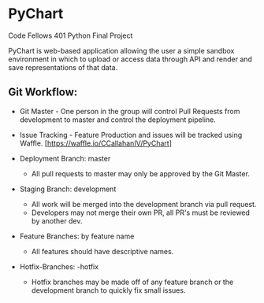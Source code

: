 # PyChart
Code Fellows 401 Python Final Project

PyChart is web-based application allowing the user a simple sandbox environment in which to upload or access data through API and render and save representations of that data.

## Git Workflow:
 
 * Git Master - One person in the group will control Pull Requests from development to master and control the deployment pipeline.

 * Issue Tracking - Feature Production and issues will be tracked using Waffle. [https://waffle.io/CCallahanIV/PyChart]

 * Deployment Branch: master 
   - All pull requests to master may only be approved by the Git Master.
   
 * Staging Branch: development
   - All work will be merged into the development branch via pull request.  
   - Developers may not merge their own PR, all PR's must be reviewed by another dev.
   
 * Feature Branches: by feature name
   - All features should have descriptive names.
   
 * Hotfix-Branches: <feature or development>-hotfix
   - Hotfix branches may be made off of any feature branch or the development branch to quickly fix small issues.
